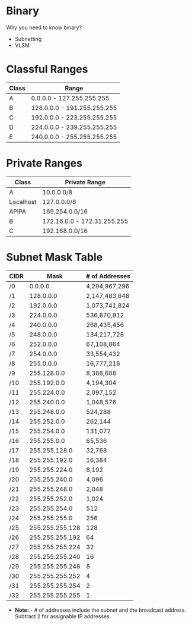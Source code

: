 # Binary

Why you need to know binary?
- Subnetting 
- VLSM

# Classful Ranges
Class | Range
--- | ---
A | 0.0.0.0 - 127.255.255.255
B | 128.0.0.0 - 191.255.255.255
C | 192.0.0.0 - 223.255.255.255
D | 224.0.0.0 - 239.255.255.255
E | 240.0.0.0 - 255.255.255.255

# Private Ranges
Class | Private Range
--- | ---
A | 10.0.0.0/8
Localhost | 127.0.0.0/8
APIPA | 169.254.0.0/16
B | 172.16.0.0 - 172.31.255.255
C | 192.168.0.0/16

# Subnet Mask Table

CIDR | Mask | # of Addresses
--- | --- | --- 
/0  | 0.0.0.0 | 4,294,967,296| 
/1  | 128.0.0.0 | 2,147,483,648 | 
/2  | 192.0.0.0 | 1,073,741,824 | 
/3  | 224.0.0.0 | 536,870,912 | 
/4  | 240.0.0.0 | 268,435,456 | 
/5  | 248.0.0.0 | 134,217,728 | 
/6  | 252.0.0.0 | 67,108,864 | 
/7  | 254.0.0.0 | 33,554,432| 
/8  | 255.0.0.0 | 16,777,216| 
/9  | 255.128.0.0 | 8,388,608 | 
/10 | 255.192.0.0 | 4,194,304 | 
/11 | 255.224.0.0 | 2,097,152 | 
/12 | 255.240.0.0 | 1,048,576 | 
/13 | 255.248.0.0 | 524,288 | 
/14 | 255.252.0.0 | 262,144| 
/15 | 255.254.0.0 | 131,072 | 
/16 | 255.255.0.0 | 65,536 | 
/17 | 255.255.128.0 | 32,768 | 
/18 | 255.255.192.0 | 16,384 | 
/19 | 255.255.224.0 | 8,192 | 
/20 | 255.255.240.0 | 4,096 | 
/21 | 255.255.248.0 | 2,048 | 
/22 | 255.255.252.0 | 1,024 | 
/23 | 255.255.254.0 | 512 | 
/24 | 255.255.255.0 | 256 | 
/25 | 255.255.255.128 | 128 | 
/26 | 255.255.255.192 | 64 | 
/27 | 255.255.255.224 | 32 | 
/28 | 255.255.255.240 | 16 | 
/29 | 255.255.255.248 | 8 | 
/30 | 255.255.255.252 | 4 | 
/31 | 255.255.255.254 | 2 | 
/32 | 255.255.255.255 | 1 | 

- **Note:** - # of addresses include the subnet and the broadcast address. Subtract 2 for assignable IP addresses.
